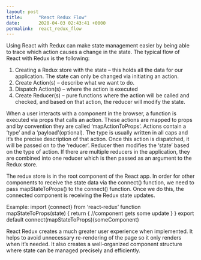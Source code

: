 ```yaml
---
layout: post
title:      "React Redux Flow"
date:       2020-04-03 02:43:41 +0000
permalink:  react_redux_flow
---
```



Using React with Redux can make state management easier by being able to trace which action causes a change in the state. The typical flow of React with Redux is the following:
1.	Creating a Redux store with the state – this holds all the data for our application. The state can only be changed via initiating an action.
2.	Create Action(s) – describe what we want to do.
3.	Dispatch Action(s) – where the action is executed
4.	Create Reducer(s) – pure functions where the action will be called and checked, and based on that action, the reducer will modify the state.

When a user interacts with a component in the browser, a function is executed via props that calls an action. These actions are mapped to props and by convention they are called ‘mapActionToProps’.
Actions contain a ‘type’ and a ‘payload’(optional). The type is usually written in all caps and it’s the precise description of that action. 
Once this action is dispatched, it will be passed on to the ‘reducer’. Reducer then modifies the ‘state’ based on the type of action. If there are multiple reducers in the application, they are combined into one reducer which is then passed as an argument to the Redux store.

The redux store is in the root component of the React app. In order for other components to receive the state data via the connect() function, we need to pass mapStateToProps() to the connect() function. Once we do this, the connected component is receiving the Redux state updates. 

Example: 
import {connect} from ‘react-redux’
function mapStateToProps(state) {
return {
//component gets some update
}
}
export default connect(mapStateToProps)(someComponent)


React Redux creates a much greater user experience when implemented. It helps to avoid unnecessary re-rendering of the page so it only renders when it’s needed. It also creates a well-organized component structure where state can be managed precisely and efficiently. 

